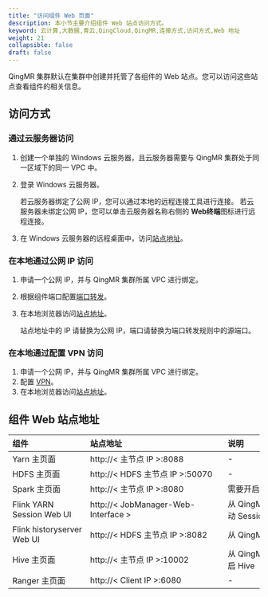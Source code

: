 ```yaml
---
title: "访问组件 Web 页面"
description: 本小节主要介绍组件 Web 站点访问方式。 
keyword: 云计算,大数据,青云,QingCloud,QingMR,连接方式,访问方式,Web 地址
weight: 21
collapsible: false
draft: false
---
```


QingMR 集群默认在集群中创建并托管了各组件的 Web 站点。您可以访问这些站点查看组件的相关信息。

## 访问方式

### 通过云服务器访问

1. 创建一个单独的 Windows 云服务器，且云服务器需要与 QingMR 集群处于同一区域下的同一 VPC 中。
2. 登录 Windows 云服务器。
   
   若云服务器绑定了公网 IP，您可以通过本地的远程连接工具进行连接。
   若云服务器未绑定公网 IP，您可以单击云服务器名称右侧的 **Web终端**图标进行远程连接。

3. 在 Windows 云服务器的远程桌面中，访问[站点地址](#组件-web-站点地址)。

### 在本地通过公网 IP 访问

1. 申请一个公网 IP，并与 QingMR 集群所属 VPC 进行绑定。

2. 根据组件端口配置[端口转发](../../../../../network/vpc/faq/methods_of_port_forwarding/)。

3. 在本地浏览器访问[站点地址](#组件-web-站点地址)。   

   站点地址中的 IP 请替换为公网 IP，端口请替换为端口转发规则中的源端口。

### 在本地通过配置 VPN 访问

1. 申请一个公网 IP，并与 QingMR 集群所属 VPC 进行绑定。
2. 配置 [VPN](../../../../../network/vpc/manual/vpn/)。
3. 在本地浏览器访问[站点地址](#组件-web-站点地址)。 

## 组件 Web 站点地址

| <span style="display:inline-block;width:140px">组件</span> | <span style="display:inline-block;width:260px">站点地址</span> | <span style="display:inline-block;width:260px">说明</span> |
| :--------------------------------------------------------- | :----------------------------------------------------------- | :--------------------------------------------------------- |
| Yarn 主页面                                                | http://< 主节点 IP >:8088                                    | -                                                          |
| HDFS 主页面                                                | http://< HDFS 主节点 IP >:50070                              | -                                                          |
| Spark 主页面                                               | http://< 主节点 IP >:8080                                    | 需要开启 spark standalone 模式                             |
| Flink YARN Session Web UI                                 | http://< JobManager-Web-Interface >                         | 从 QingMR 2.5.0 开始支持；需要启动 Session                 |
| Flink historyserver Web UI                                | http://< HDFS 主节点 IP >:8082                               | 从 QingMR 2.5.0 开始支持                                   |
| Hive 主页面                                                | http://< 主节点 IP >:10002                                   | 从 QingMR 1.3.0 开始支持；需要开启 Hive                    |
| Ranger 主页面                                              | http://< Client IP >:6080                                   | -                                                          |



